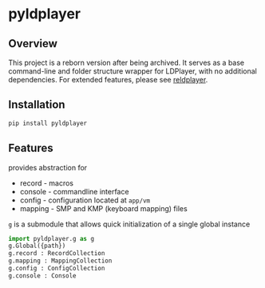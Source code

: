 # pyldplayer
## Overview
This project is a reborn version after being archived. It serves as a base command-line and folder structure wrapper for LDPlayer, with no additional dependencies. For extended features, please see [reldplayer](https://github.com/ZackaryW/reldplayer).

## Installation
```bash
pip install pyldplayer
```

## Features
provides abstraction for 
* record - macros
* console - commandline interface
* config - configuration located at `app/vm`
* mapping - SMP and KMP (keyboard mapping) files

`g` is a submodule that allows quick initialization of a single global instance
```py
import pyldplayer.g as g
g.Global({path})
g.record : RecordCollection
g.mapping : MappingCollection
g.config : ConfigCollection
g.console : Console
```
